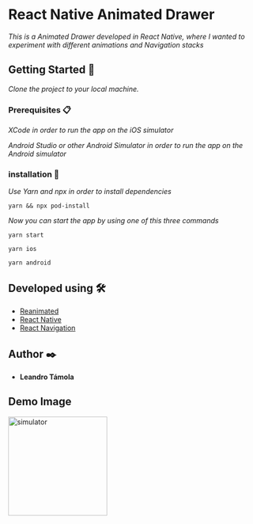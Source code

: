 # React Native Animated Drawer

_This is a Animated Drawer developed in React Native, where I wanted to experiment with different animations and Navigation stacks_

## Getting Started 🚀

_Clone the project to your local machine._


### Prerequisites 📋


_XCode in order to run the app on the iOS simulator_

_Android Studio or other Android Simulator in order to run the app on the Android simulator_

### installation 🔧


_Use Yarn and npx in order to install dependencies_

```
yarn && npx pod-install
```

_Now you can start the app by using one of this three commands_

```
yarn start 
```
```
yarn ios 
```
```
yarn android 
```


## Developed using 🛠️

* [Reanimated](https://docs.swmansion.com/react-native-reanimated)
* [React Native](https://reactnative.dev)
* [React Navigation](https://reactnavigation.org)



## Author ✒️

* **Leandro Támola** 

## Demo Image

<img src="https://github.com/LeandroTamola/AnimatedDrawer/assets/67109855/e55de27c-5477-40ea-8d57-7de43c0280ae" alt="simulator" width="200"/>


